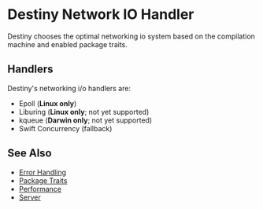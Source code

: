 # Destiny Network IO Handler

Destiny chooses the optimal networking io system based on the compilation machine and enabled package traits.

## Handlers
Destiny's networking i/o handlers are:
- Epoll (**Linux only**)
- Liburing (**Linux only**; not yet supported)
- kqueue (**Darwin only**; not yet supported)
- Swift Concurrency (fallback)

## See Also
- [Error Handling](https://github.com/RandomHashTags/destiny/tree/main/Sources/Documentation.docc/ErrorHandling.md)
- [Package Traits](https://github.com/RandomHashTags/destiny/tree/main/Sources/Documentation.docc/PackageTraits.md)
- [Performance](https://github.com/RandomHashTags/destiny/tree/main/Sources/Documentation.docc/Performance.md)
- [Server](https://github.com/RandomHashTags/destiny/tree/main/Sources/Documentation.docc/Server.md)